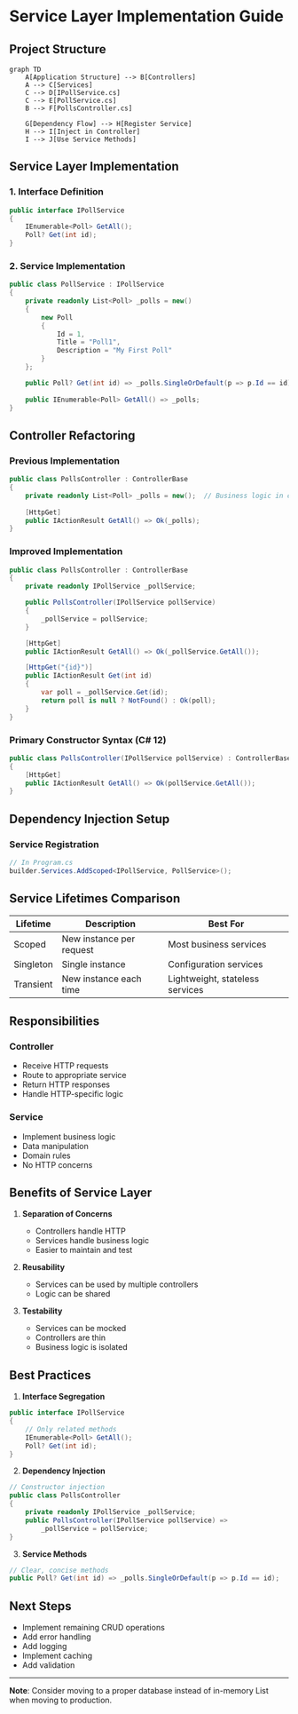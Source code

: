 # Service Layer Implementation Guide

## Project Structure
```mermaid
graph TD
    A[Application Structure] --> B[Controllers]
    A --> C[Services]
    C --> D[IPollService.cs]
    C --> E[PollService.cs]
    B --> F[PollsController.cs]
    
    G[Dependency Flow] --> H[Register Service]
    H --> I[Inject in Controller]
    I --> J[Use Service Methods]
```

## Service Layer Implementation

### 1. Interface Definition
```csharp
public interface IPollService
{
    IEnumerable<Poll> GetAll();
    Poll? Get(int id);
}
```

### 2. Service Implementation
```csharp
public class PollService : IPollService
{
    private readonly List<Poll> _polls = new()
    {
        new Poll 
        { 
            Id = 1, 
            Title = "Poll1", 
            Description = "My First Poll" 
        }
    };

    public Poll? Get(int id) => _polls.SingleOrDefault(p => p.Id == id);
    
    public IEnumerable<Poll> GetAll() => _polls;
}
```

## Controller Refactoring

### Previous Implementation
```csharp
public class PollsController : ControllerBase
{
    private readonly List<Poll> _polls = new();  // Business logic in controller
    
    [HttpGet]
    public IActionResult GetAll() => Ok(_polls);
}
```

### Improved Implementation
```csharp
public class PollsController : ControllerBase
{
    private readonly IPollService _pollService;

    public PollsController(IPollService pollService)
    {
        _pollService = pollService;
    }

    [HttpGet]
    public IActionResult GetAll() => Ok(_pollService.GetAll());

    [HttpGet("{id}")]
    public IActionResult Get(int id)
    {
        var poll = _pollService.Get(id);
        return poll is null ? NotFound() : Ok(poll);
    }
}
```

### Primary Constructor Syntax (C# 12)
```csharp
public class PollsController(IPollService pollService) : ControllerBase
{
    [HttpGet]
    public IActionResult GetAll() => Ok(pollService.GetAll());
}
```

## Dependency Injection Setup

### Service Registration
```csharp
// In Program.cs
builder.Services.AddScoped<IPollService, PollService>();
```

## Service Lifetimes Comparison

| Lifetime | Description | Best For |
|----------|-------------|----------|
| Scoped | New instance per request | Most business services |
| Singleton | Single instance | Configuration services |
| Transient | New instance each time | Lightweight, stateless services |

## Responsibilities

### Controller
- Receive HTTP requests
- Route to appropriate service
- Return HTTP responses
- Handle HTTP-specific logic

### Service
- Implement business logic
- Data manipulation
- Domain rules
- No HTTP concerns

## Benefits of Service Layer

1. **Separation of Concerns**
   - Controllers handle HTTP
   - Services handle business logic
   - Easier to maintain and test

2. **Reusability**
   - Services can be used by multiple controllers
   - Logic can be shared

3. **Testability**
   - Services can be mocked
   - Controllers are thin
   - Business logic is isolated

## Best Practices

1. **Interface Segregation**
```csharp
public interface IPollService
{
    // Only related methods
    IEnumerable<Poll> GetAll();
    Poll? Get(int id);
}
```

2. **Dependency Injection**
```csharp
// Constructor injection
public class PollsController
{
    private readonly IPollService _pollService;
    public PollsController(IPollService pollService) => 
        _pollService = pollService;
}
```

3. **Service Methods**
```csharp
// Clear, concise methods
public Poll? Get(int id) => _polls.SingleOrDefault(p => p.Id == id);
```

## Next Steps
- Implement remaining CRUD operations
- Add error handling
- Add logging
- Implement caching
- Add validation

---

**Note**: Consider moving to a proper database instead of in-memory List when moving to production.
